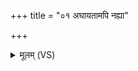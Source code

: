 +++
title = "०१ अघायतामपि नह्या"

+++
<details><summary>मूलम् (VS)</summary>

अघाय॒तामपि॑ नह्या॒ मुखा॑नि स॒पत्ने॑षु॒ वज्र॑मर्पयै॒तम्।  
इन्द्रे॑ण द॒त्ता प्र॑थ॒मा श॒तौद॑ना भ्रातृव्य॒घ्नी यज॑मानस्य गा॒तुः ॥
</details>